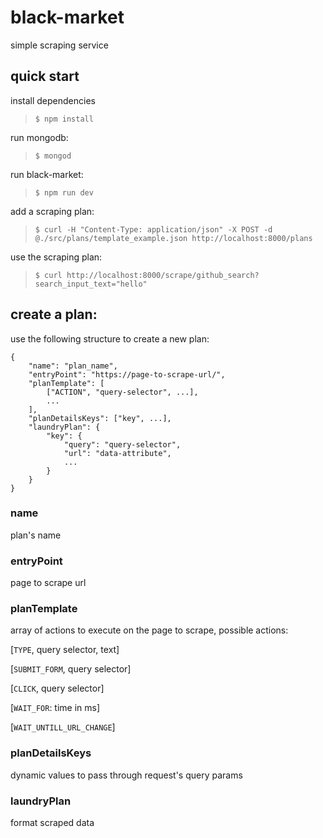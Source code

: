 # black-market
simple scraping service

## quick start
install dependencies
> `$ npm install`

run mongodb:
> `$ mongod`

run black-market:
> `$ npm run dev`

add a scraping plan:
> `$ curl -H "Content-Type: application/json" -X POST -d @./src/plans/template_example.json http://localhost:8000/plans`

use the scraping plan:
> `$ curl http://localhost:8000/scrape/github_search?search_input_text="hello"`

## create a plan:
use the following structure to create a new plan:
```
{
    "name": "plan_name",
    "entryPoint": "https://page-to-scrape-url/",
    "planTemplate": [
        ["ACTION", "query-selector", ...],
        ...        
    ],
    "planDetailsKeys": ["key", ...],
    "laundryPlan": {
        "key": {
            "query": "query-selector",
            "url": "data-attribute",
            ...
        }
    }
}
```
### name
plan's name

### entryPoint
page to scrape url

### planTemplate
array of actions to execute on the page to scrape, possible actions:

[`TYPE`, query selector, text]

[`SUBMIT_FORM`, query selector]

[`CLICK`, query selector]

[`WAIT_FOR`: time in ms]

[`WAIT_UNTILL_URL_CHANGE`]

### planDetailsKeys
dynamic values to pass through request's query params

### laundryPlan
format scraped data
